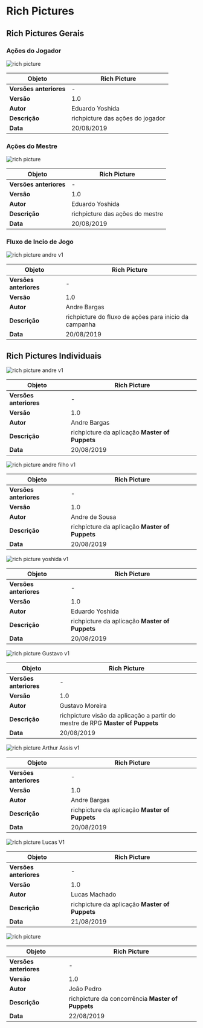 
# Rich Pictures

## Rich Pictures Gerais

### Ações do Jogador

![rich picture ](../img/rich_pictures/rich_picture_final_player_v1.jpg)

|**Objeto**|**Rich Picture**|
|--|--|
|**Versões anteriores**| - |
|**Versão**| 1.0 |
|**Autor**|Eduardo Yoshida|
| **Descrição** | richpicture das ações do jogador |
| **Data** | 20/08/2019 |


### Ações do Mestre

![rich picture ](../img/rich_pictures/rich_picture_final_mestre_v1.jpg)

|**Objeto**|**Rich Picture**|
|--|--|
|**Versões anteriores**| - |
|**Versão**| 1.0 |
|**Autor**|Eduardo Yoshida|
| **Descrição** | richpicture das ações do mestre |
| **Data** | 20/08/2019 |

### Fluxo de Incio de Jogo

![rich picture andre v1](../img/rich_pictures/rich_picture_final_fluxo_inicio.png)

|**Objeto**|**Rich Picture**|
|--|--|
|**Versões anteriores**| - |
|**Versão**| 1.0 |
|**Autor**|Andre Bargas|
| **Descrição** | richpicture do fluxo de ações para inicio da campanha |
| **Data** | 20/08/2019 |

## Rich Pictures Individuais


![rich picture andre v1](../img/rich_pictures/rich_picture_individual_andre_bargas.png)

|**Objeto**|**Rich Picture**|
|--|--|
|**Versões anteriores**| - |
|**Versão**| 1.0 |
|**Autor**|Andre Bargas|
| **Descrição** | richpicture da aplicação **Master of Puppets** |
| **Data** | 20/08/2019 |


![rich picture andre filho v1](../img/rich_pictures/rich_picture_individual_andre_filho.jpg)

|**Objeto**|**Rich Picture**|
|--|--|
|**Versões anteriores**| - |
|**Versão**| 1.0 |
|**Autor**|Andre de Sousa|
| **Descrição** | richpicture da aplicação **Master of Puppets** |
| **Data** | 20/08/2019 |

<!-- adicionado no repositório dia 31 ago, sry -->

![rich picture yoshida v1](../img/rich_pictures/rich_picture_individual_yoshida.jpg)

|**Objeto**|**Rich Picture**|
|--|--|
|**Versões anteriores**| - |
|**Versão**| 1.0 |
|**Autor**|Eduardo Yoshida|
| **Descrição** | richpicture da aplicação **Master of Puppets** |
| **Data** | 20/08/2019 |

![rich picture Gustavo v1](../img/rich_pictures/rich_picture_individual_gustavo.png)

|**Objeto**|**Rich Picture**|
|--|--|
|**Versões anteriores**| - |
|**Versão**| 1.0 |
|**Autor**|Gustavo Moreira|
| **Descrição** | richpicture visão da aplicação a partir do mestre de RPG **Master of Puppets** |
| **Data** | 20/08/2019 |


![rich picture Arthur Assis v1](../img/rich_pictures/rich_picture_individual_arthur_assis.png)

|**Objeto**|**Rich Picture**|
|--|--|
|**Versões anteriores**| - |
|**Versão**| 1.0 |
|**Autor**|Andre Bargas|
| **Descrição** | richpicture da aplicação **Master of Puppets** |
| **Data** | 20/08/2019 |


![rich picture Lucas V1 ](../img/rich_pictures/rich_picture_rpg.png)

|**Objeto**|**Rich Picture**|
|--|--|
|**Versões anteriores**| - |
|**Versão**| 1.0 |
|**Autor**|Lucas Machado|
| **Descrição** | richpicture da aplicação **Master of Puppets** |
| **Data** | 21/08/2019 |


![rich picture ](../img/rich_pictures/richpicture_concorrencia.png)

|**Objeto**|**Rich Picture**|
|--|--|
|**Versões anteriores**| - |
|**Versão**| 1.0 |
|**Autor**|João Pedro|
| **Descrição** | richpicture da concorrência **Master of Puppets** |
| **Data** | 22/08/2019 |
